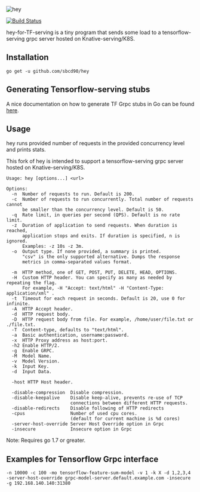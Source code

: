 ![hey](http://i.imgur.com/szzD9q0.png)

[![Build Status](https://travis-ci.org/rakyll/hey.svg?branch=master)](https://travis-ci.org/rakyll/hey)

hey-for-TF-serving is a tiny program that sends some load to a tensorflow-serving grpc server hosted on Knative-serving/K8S.

## Installation

    go get -u github.com/sbcd90/hey
    
## Generating Tensorflow-serving stubs

A nice documentation on how to generate TF Grpc stubs in Go can be found [here](https://mauri870.github.io/blog/posts/tensorflow-serving-inception-go/).

## Usage

hey runs provided number of requests in the provided concurrency level and prints stats.

This fork of hey is intended to support a tensorflow-serving grpc server hosted on Knative-serving/K8S.

```
Usage: hey [options...] <url>

Options:
  -n  Number of requests to run. Default is 200.
  -c  Number of requests to run concurrently. Total number of requests cannot
      be smaller than the concurrency level. Default is 50.
  -q  Rate limit, in queries per second (QPS). Default is no rate limit.
  -z  Duration of application to send requests. When duration is reached,
      application stops and exits. If duration is specified, n is ignored.
      Examples: -z 10s -z 3m.
  -o  Output type. If none provided, a summary is printed.
      "csv" is the only supported alternative. Dumps the response
      metrics in comma-separated values format.

  -m  HTTP method, one of GET, POST, PUT, DELETE, HEAD, OPTIONS.
  -H  Custom HTTP header. You can specify as many as needed by repeating the flag.
      For example, -H "Accept: text/html" -H "Content-Type: application/xml" .
  -t  Timeout for each request in seconds. Default is 20, use 0 for infinite.
  -A  HTTP Accept header.
  -d  HTTP request body.
  -D  HTTP request body from file. For example, /home/user/file.txt or ./file.txt.
  -T  Content-type, defaults to "text/html".
  -a  Basic authentication, username:password.
  -x  HTTP Proxy address as host:port.
  -h2 Enable HTTP/2.
  -g  Enable GRPC.
  -M  Model Name.
  -v  Model Version.
  -k  Input Key.
  -d  Input Data.

  -host	HTTP Host header.

  -disable-compression  Disable compression.
  -disable-keepalive    Disable keep-alive, prevents re-use of TCP
                        connections between different HTTP requests.
  -disable-redirects    Disable following of HTTP redirects
  -cpus                 Number of used cpu cores.
                        (default for current machine is %d cores)
  -server-host-override Server Host Override option in Grpc
  -insecure             Insecure option in Grpc
```

Note: Requires go 1.7 or greater.

## Examples for Tensorflow Grpc interface

```
-n 10000 -c 100 -mo tensorflow-feature-sum-model -v 1 -k X -d 1,2,3,4 -server-host-override grpc-model-server.default.example.com -insecure -g 192.168.140.140:31380
```
